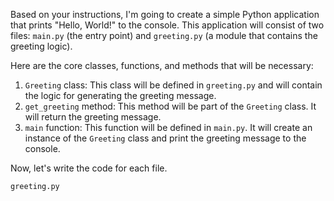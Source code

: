 Based on your instructions, I'm going to create a simple Python application that prints "Hello, World!" to the console. This application will consist of two files: `main.py` (the entry point) and `greeting.py` (a module that contains the greeting logic).

Here are the core classes, functions, and methods that will be necessary:

1. `Greeting` class: This class will be defined in `greeting.py` and will contain the logic for generating the greeting message.
2. `get_greeting` method: This method will be part of the `Greeting` class. It will return the greeting message.
3. `main` function: This function will be defined in `main.py`. It will create an instance of the `Greeting` class and print the greeting message to the console.

Now, let's write the code for each file.

`greeting.py`
